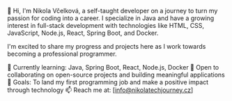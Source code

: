 👋 Hi, I'm Nikola Včelková, a self-taught developer on a journey to turn my passion for coding into a career.
I specialize in Java and have a growing interest in full-stack development with technologies like
HTML, CSS, JavaScript, Node.js, React, Spring Boot, and Docker.

I'm excited to share my progress and projects here as I work towards becoming a professional programmer.

🚀 Currently learning: Java, Spring Boot, React, Node.js, Docker
🌱 Open to collaborating on open-source projects and building meaningful applications
🎯 Goals: To land my first programming job and make a positive impact through technology
📫 Reach me at: [info@nikolatechjourney.cz]
